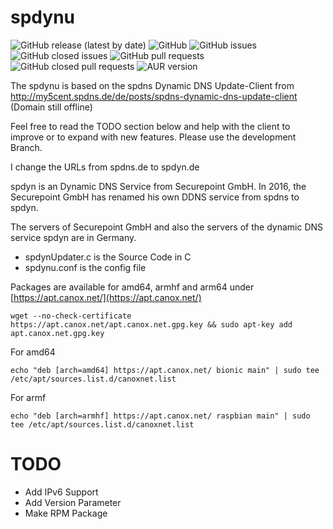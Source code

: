 # spdynu
![GitHub release (latest by date)](https://img.shields.io/github/v/release/StevenSeifried/spdynu?style=flat-square) ![GitHub](https://img.shields.io/github/license/StevenSeifried/spdynu?style=flat-square)
![GitHub issues](https://img.shields.io/github/issues-raw/StevenSeifried/spdynu?style=flat-square) ![GitHub closed issues](https://img.shields.io/github/issues-closed-raw/StevenSeifried/spdynu?style=flat-square)
![GitHub pull requests](https://img.shields.io/github/issues-pr-raw/StevenSeifried/spdynu?style=flat-square) ![GitHub closed pull requests](https://img.shields.io/github/issues-pr-closed-raw/StevenSeifried/spdynu?style=flat-square)
![AUR version](https://img.shields.io/aur/version/spdynu?style=flat-square)

The spdynu is based on the spdns Dynamic DNS Update-Client from http://my5cent.spdns.de/de/posts/spdns-dynamic-dns-update-client (Domain still offline)

Feel free to read the TODO section below and help with the client to improve or to expand with 
new features. Please use the development Branch.

I change the URLs from spdns.de to spdyn.de

spdyn is an Dynamic DNS Service from Securepoint GmbH. In 2016, the Securepoint GmbH has renamed his own DDNS service from spdns to spdyn.

The servers of Securepoint GmbH and also the servers of the dynamic DNS service spdyn are in Germany.

 - spdynUpdater.c is the Source Code in C
 - spdynu.conf is the config file

Packages are available for amd64, armhf and arm64 under [https://apt.canox.net/](https://apt.canox.net/)
```
wget --no-check-certificate https://apt.canox.net/apt.canox.net.gpg.key && sudo apt-key add apt.canox.net.gpg.key
```
For amd64
```
echo "deb [arch=amd64] https://apt.canox.net/ bionic main" | sudo tee /etc/apt/sources.list.d/canoxnet.list
```
For armf
```
echo "deb [arch=armhf] https://apt.canox.net/ raspbian main" | sudo tee /etc/apt/sources.list.d/canoxnet.list
```
# TODO

- Add IPv6 Support
- Add Version Parameter
- Make RPM Package
